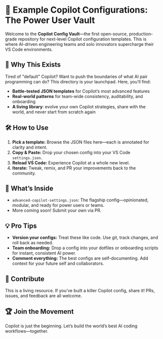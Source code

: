 # 🧠 Example Copilot Configurations: The Power User Vault

Welcome to the **Copilot Config Vault**—the first open-source, production-grade repository for next-level Copilot configuration templates. This is where AI-driven engineering teams and solo innovators supercharge their VS Code environments.

## 🚀 Why This Exists
Tired of "default" Copilot? Want to push the boundaries of what AI pair programming can do? This directory is your launchpad. Here, you’ll find:
- **Battle-tested JSON templates** for Copilot’s most advanced features
- **Real-world patterns** for team-wide consistency, auditability, and onboarding
- **A living library**: evolve your own Copilot strategies, share with the world, and never start from scratch again

## 🛠️ How to Use
1. **Pick a template:** Browse the JSON files here—each is annotated for clarity and intent.
2. **Copy & Paste:** Drop your chosen config into your VS Code `settings.json`.
3. **Reload VS Code:** Experience Copilot at a whole new level.
4. **Iterate:** Tweak, remix, and PR your improvements back to the community.

## 🧩 What’s Inside
- `advanced-copilot-settings.json`: The flagship config—opinionated, modular, and ready for power users or teams.
- More coming soon! Submit your own via PR.

## 💡 Pro Tips
- **Version your configs:** Treat these like code. Use git, track changes, and roll back as needed.
- **Team onboarding:** Drop a config into your dotfiles or onboarding scripts for instant, consistent AI power.
- **Comment everything:** The best configs are self-documenting. Add context for your future self and collaborators.

## 🤝 Contribute
This is a living resource. If you’ve built a killer Copilot config, share it! PRs, issues, and feedback are all welcome.

## 🏆 Join the Movement
Copilot is just the beginning. Let’s build the world’s best AI coding workflows—together.
